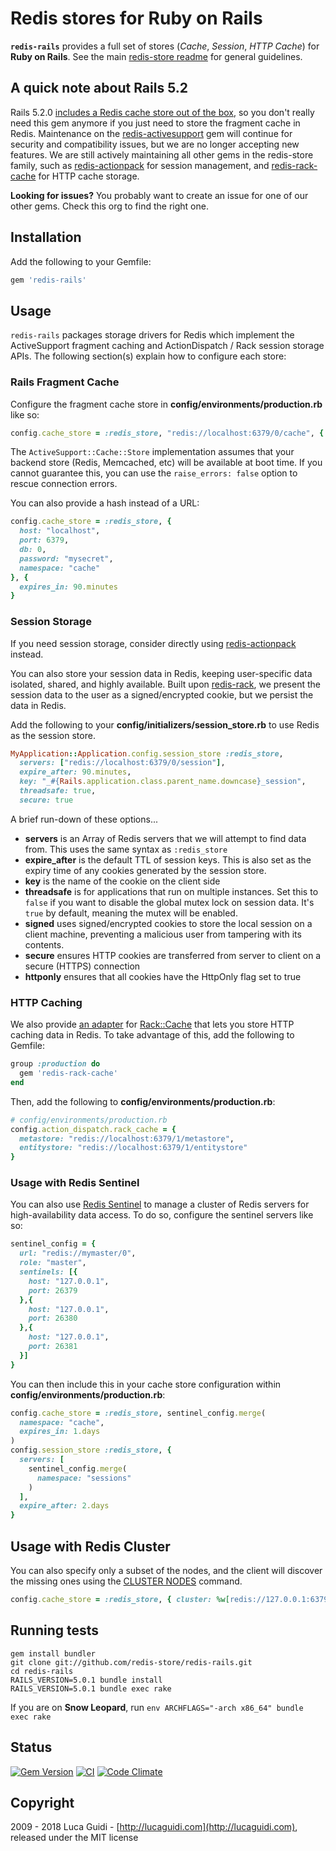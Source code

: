 # Redis stores for Ruby on Rails

__`redis-rails`__ provides a full set of stores (*Cache*, *Session*, *HTTP Cache*) for __Ruby on Rails__. See the main [redis-store readme](https://github.com/redis-store/redis-store) for general guidelines.

## A quick note about Rails 5.2

Rails 5.2.0 [includes a Redis cache store out of the
box](https://github.com/rails/rails/pull/31134), so you don't really
need this gem anymore if you just need to store the fragment cache in
Redis. Maintenance on the
[redis-activesupport](https://github.com/redis-store/redis-activesupport)
gem will continue for security and compatibility issues, but we are no
longer accepting new features. We are still actively maintaining all
other gems in the redis-store family, such as
[redis-actionpack](https://github.com/redis-store/redis-actionpack)
for session management, and
[redis-rack-cache](https://github.com/redis-store/redis-rack-cache)
for HTTP cache storage.

**Looking for issues?** You probably want to create an issue for one of
our other gems. Check this org to find the right one.

## Installation

Add the following to your Gemfile:

```ruby
gem 'redis-rails'
```

## Usage

`redis-rails` packages storage drivers for Redis which implement the
ActiveSupport fragment caching and ActionDispatch / Rack session
storage APIs. The following section(s) explain how to configure each
store:

### Rails Fragment Cache

Configure the fragment cache store in **config/environments/production.rb** like so:

```ruby
config.cache_store = :redis_store, "redis://localhost:6379/0/cache", { expires_in: 90.minutes }
```

The `ActiveSupport::Cache::Store` implementation assumes that your
backend store (Redis, Memcached, etc) will be available at boot time. If
you cannot guarantee this, you can use the `raise_errors: false` option
to rescue connection errors.

You can also provide a hash instead of a URL:

```ruby
config.cache_store = :redis_store, {
  host: "localhost",
  port: 6379,
  db: 0,
  password: "mysecret",
  namespace: "cache"
}, {
  expires_in: 90.minutes
}
```

### Session Storage

If you need session storage, consider directly using
[redis-actionpack](https://github.com/redis-store/redis-actionpack)
instead.

You can also store your session data in Redis, keeping user-specific
data isolated, shared, and highly available. Built upon [redis-rack](https://github.com/redis-store/redis-rack),
we present the session data to the user as a signed/encrypted cookie,
but we persist the data in Redis.

Add the following to your **config/initializers/session_store.rb** to
use Redis as the session store.

```ruby
MyApplication::Application.config.session_store :redis_store,
  servers: ["redis://localhost:6379/0/session"],
  expire_after: 90.minutes,
  key: "_#{Rails.application.class.parent_name.downcase}_session",
  threadsafe: true,
  secure: true
```

A brief run-down of these options...

- **servers** is an Array of Redis servers that we will attempt to find
  data from. This uses the same syntax as `:redis_store`
- **expire_after** is the default TTL of session keys. This is also set
  as the expiry time of any cookies generated by the session store.
- **key** is the name of the cookie on the client side
- **threadsafe** is for applications that run on multiple instances. Set
  this to `false` if you want to disable the global mutex lock on
  session data. It's `true` by default, meaning the mutex will be
  enabled.
- **signed** uses signed/encrypted cookies to store the local session on
  a client machine, preventing a malicious user from tampering with its
  contents.
- **secure** ensures HTTP cookies are transferred from server to client
  on a secure (HTTPS) connection
- **httponly** ensures that all cookies have the HttpOnly flag set to true

### HTTP Caching

We also provide [an adapter](https://github.com/redis-store/redis-rack-cache) for
[Rack::Cache](http://rtomayko.github.io/rack-cache/) that lets you store HTTP
caching data in Redis. To take advantage of this, add the following to
Gemfile:

```ruby
group :production do
  gem 'redis-rack-cache'
end
```

Then, add the following to **config/environments/production.rb**:

```ruby
# config/environments/production.rb
config.action_dispatch.rack_cache = {
  metastore: "redis://localhost:6379/1/metastore",
  entitystore: "redis://localhost:6379/1/entitystore"
}
```

### Usage with Redis Sentinel

You can also use [Redis Sentinel](https://redis.io/topics/sentinel) to manage a cluster of Redis servers
for high-availability data access. To do so, configure the sentinel
servers like so:

```ruby
sentinel_config = {
  url: "redis://mymaster/0",
  role: "master",
  sentinels: [{
    host: "127.0.0.1",
    port: 26379
  },{
    host: "127.0.0.1",
    port: 26380
  },{
    host: "127.0.0.1",
    port: 26381
  }]
}
```

You can then include this in your cache store configuration within
**config/environments/production.rb**:

```ruby
config.cache_store = :redis_store, sentinel_config.merge(
  namespace: "cache",
  expires_in: 1.days
)
config.session_store :redis_store, {
  servers: [
    sentinel_config.merge(
      namespace: "sessions"
    )
  ],
  expire_after: 2.days
}
```

## Usage with Redis Cluster

You can also specify only a subset of the nodes, and the client will discover the missing ones using the [CLUSTER NODES](https://redis.io/commands/cluster-nodes) command.

```ruby
config.cache_store = :redis_store, { cluster: %w[redis://127.0.0.1:6379/0/] }
```

## Running tests

```shell
gem install bundler
git clone git://github.com/redis-store/redis-rails.git
cd redis-rails
RAILS_VERSION=5.0.1 bundle install
RAILS_VERSION=5.0.1 bundle exec rake
```

If you are on **Snow Leopard**, run `env ARCHFLAGS="-arch x86_64" bundle exec rake`

## Status

[![Gem Version](https://badge.fury.io/rb/redis-rails.svg)](http://badge.fury.io/rb/redis-rails)
[![CI](https://github.com/redis-store/redis-rails/actions/workflows/ruby.yml/badge.svg)](https://github.com/redis-store/redis-rails/actions/workflows/ruby.yml)
[![Code Climate](https://codeclimate.com/github/redis-store/redis-rails.svg)](https://codeclimate.com/github/redis-store/redis-rails)

## Copyright

2009 - 2018 Luca Guidi - [http://lucaguidi.com](http://lucaguidi.com), released under the MIT license

